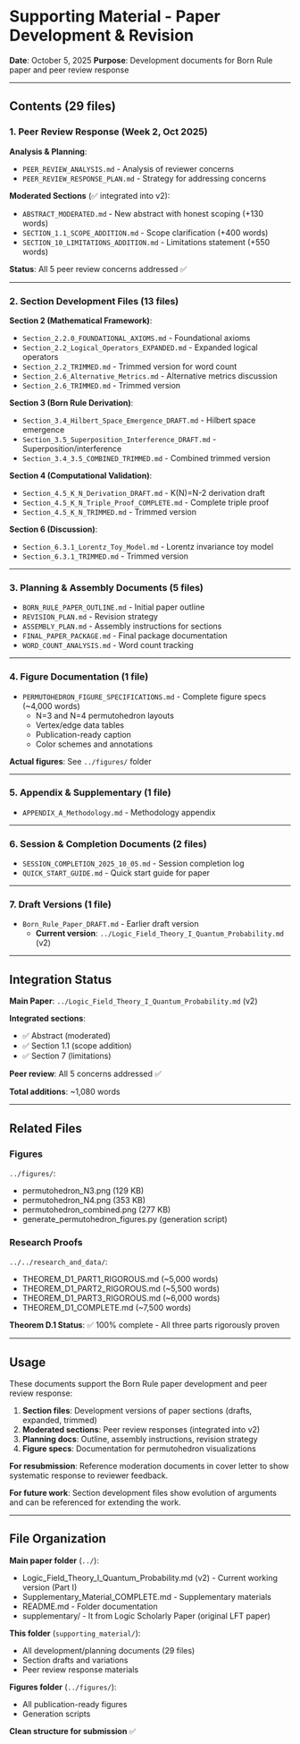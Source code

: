 # Supporting Material - Paper Development & Revision

**Date**: October 5, 2025
**Purpose**: Development documents for Born Rule paper and peer review response

---

## Contents (29 files)

### 1. Peer Review Response (Week 2, Oct 2025)

**Analysis & Planning**:
- `PEER_REVIEW_ANALYSIS.md` - Analysis of reviewer concerns
- `PEER_REVIEW_RESPONSE_PLAN.md` - Strategy for addressing concerns

**Moderated Sections** (✅ integrated into v2):
- `ABSTRACT_MODERATED.md` - New abstract with honest scoping (+130 words)
- `SECTION_1.1_SCOPE_ADDITION.md` - Scope clarification (+400 words)
- `SECTION_10_LIMITATIONS_ADDITION.md` - Limitations statement (+550 words)

**Status**: All 5 peer review concerns addressed ✅

---

### 2. Section Development Files (13 files)

**Section 2 (Mathematical Framework)**:
- `Section_2.2.0_FOUNDATIONAL_AXIOMS.md` - Foundational axioms
- `Section_2.2_Logical_Operators_EXPANDED.md` - Expanded logical operators
- `Section_2.2_TRIMMED.md` - Trimmed version for word count
- `Section_2.6_Alternative_Metrics.md` - Alternative metrics discussion
- `Section_2.6_TRIMMED.md` - Trimmed version

**Section 3 (Born Rule Derivation)**:
- `Section_3.4_Hilbert_Space_Emergence_DRAFT.md` - Hilbert space emergence
- `Section_3.5_Superposition_Interference_DRAFT.md` - Superposition/interference
- `Section_3.4_3.5_COMBINED_TRIMMED.md` - Combined trimmed version

**Section 4 (Computational Validation)**:
- `Section_4.5_K_N_Derivation_DRAFT.md` - K(N)=N-2 derivation draft
- `Section_4.5_K_N_Triple_Proof_COMPLETE.md` - Complete triple proof
- `Section_4.5_K_N_TRIMMED.md` - Trimmed version

**Section 6 (Discussion)**:
- `Section_6.3.1_Lorentz_Toy_Model.md` - Lorentz invariance toy model
- `Section_6.3.1_TRIMMED.md` - Trimmed version

---

### 3. Planning & Assembly Documents (5 files)

- `BORN_RULE_PAPER_OUTLINE.md` - Initial paper outline
- `REVISION_PLAN.md` - Revision strategy
- `ASSEMBLY_PLAN.md` - Assembly instructions for sections
- `FINAL_PAPER_PACKAGE.md` - Final package documentation
- `WORD_COUNT_ANALYSIS.md` - Word count tracking

---

### 4. Figure Documentation (1 file)

- `PERMUTOHEDRON_FIGURE_SPECIFICATIONS.md` - Complete figure specs (~4,000 words)
  - N=3 and N=4 permutohedron layouts
  - Vertex/edge data tables
  - Publication-ready caption
  - Color schemes and annotations

**Actual figures**: See `../figures/` folder

---

### 5. Appendix & Supplementary (1 file)

- `APPENDIX_A_Methodology.md` - Methodology appendix

---

### 6. Session & Completion Documents (2 files)

- `SESSION_COMPLETION_2025_10_05.md` - Session completion log
- `QUICK_START_GUIDE.md` - Quick start guide for paper

---

### 7. Draft Versions (1 file)

- `Born_Rule_Paper_DRAFT.md` - Earlier draft version
  - **Current version**: `../Logic_Field_Theory_I_Quantum_Probability.md` (v2)

---

## Integration Status

**Main Paper**: `../Logic_Field_Theory_I_Quantum_Probability.md` (v2)

**Integrated sections**:
- ✅ Abstract (moderated)
- ✅ Section 1.1 (scope addition)
- ✅ Section 7 (limitations)

**Peer review**: All 5 concerns addressed ✅

**Total additions**: ~1,080 words

---

## Related Files

### Figures
`../figures/`:
- permutohedron_N3.png (129 KB)
- permutohedron_N4.png (353 KB)
- permutohedron_combined.png (277 KB)
- generate_permutohedron_figures.py (generation script)

### Research Proofs
`../../research_and_data/`:
- THEOREM_D1_PART1_RIGOROUS.md (~5,000 words)
- THEOREM_D1_PART2_RIGOROUS.md (~5,500 words)
- THEOREM_D1_PART3_RIGOROUS.md (~6,000 words)
- THEOREM_D1_COMPLETE.md (~7,500 words)

**Theorem D.1 Status**: ✅ 100% complete - All three parts rigorously proven

---

## Usage

These documents support the Born Rule paper development and peer review response:

1. **Section files**: Development versions of paper sections (drafts, expanded, trimmed)
2. **Moderated sections**: Peer review responses (integrated into v2)
3. **Planning docs**: Outline, assembly instructions, revision strategy
4. **Figure specs**: Documentation for permutohedron visualizations

**For resubmission**: Reference moderation documents in cover letter to show systematic response to reviewer feedback.

**For future work**: Section development files show evolution of arguments and can be referenced for extending the work.

---

## File Organization

**Main paper folder** (`../`):
- Logic_Field_Theory_I_Quantum_Probability.md (v2) - Current working version (Part I)
- Supplementary_Material_COMPLETE.md - Supplementary materials
- README.md - Folder documentation
- supplementary/ - It from Logic Scholarly Paper (original LFT paper)

**This folder** (`supporting_material/`):
- All development/planning documents (29 files)
- Section drafts and variations
- Peer review response materials

**Figures folder** (`../figures/`):
- All publication-ready figures
- Generation scripts

**Clean structure for submission** ✅
